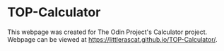 # TOP-Calculator
This webpage was created for The Odin Project's Calculator project. Webpage can be viewed at https://littlerascat.github.io/TOP-Calculator/.
